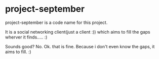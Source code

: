 project-september
=================

project-september is a code name for this project.

It is a social networking client(just a client :)) which aims to fill the gaps wherver it finds..... :)

Sounds good? No. Ok. that is fine. Because i don't even know the gaps, it aims to fill. :)